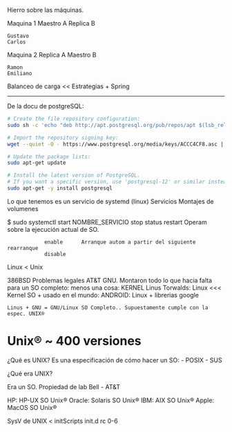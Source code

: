 Hierro sobre las máquinas.

Maquina 1
    Maestro A
    Replica B
    
    Gustavo
    Carlos

Maquina 2
    Replica A
    Maestro B
    
    Ramon
    Emiliano

Balanceo de carga << Estrategias + Spring


---
De la docu de postgreSQL:

```bash
# Create the file repository configuration:
sudo sh -c 'echo "deb http://apt.postgresql.org/pub/repos/apt $(lsb_release -cs)-pgdg main" > /etc/apt/sources.list.d/pgdg.list'

# Import the repository signing key:
wget --quiet -O - https://www.postgresql.org/media/keys/ACCC4CF8.asc | sudo apt-key add -

# Update the package lists:
sudo apt-get update

# Install the latest version of PostgreSQL.
# If you want a specific version, use 'postgresql-12' or similar instead of 'postgresql':
sudo apt-get -y install postgresql
```

Lo que tenemos es un servicio de systemd (linux)
Servicios
Montajes de volumenes

$ sudo systemctl start   NOMBRE_SERVICIO
                stop
                status
                restart     Operam sobre la ejecución actual de SO.
                
                enable      Arranque autom a partir del siguiente rearranque
                disable

Linux < Unix 

386BSD Problemas legales AT&T
GNU.  Montaron todo lo que hacia falta para un SO completo: menos una cosa: KERNEL
Linus Torwalds:
    Linux <<< Kernel SO + usado en el mundo: ANDROID: Linux + librerias google
    
    Linus + GNU = GNU/Linux SO Completo.. Supuestamente cumple con la espec. UNIX®

# Unix® ~ 400 versiones

¿Qué es UNIX?
Es una especificación de cómo hacer un SO:
    - POSIX
    - SUS

¿Qué era UNIX?

Era un SO. Propiedad de lab Bell - AT&T

HP:     HP-UX   SO Unix®
Oracle: Solaris SO Unix®
IBM:    AIX     SO Unix®
Apple:  MacOS   SO Unix®

SysV de UNIX < initScripts
init.d rc 0-6
